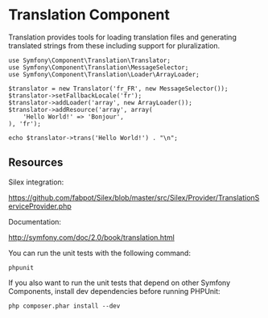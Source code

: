Translation Component
=====================

Translation provides tools for loading translation files and generating
translated strings from these including support for pluralization.

    use Symfony\Component\Translation\Translator;
    use Symfony\Component\Translation\MessageSelector;
    use Symfony\Component\Translation\Loader\ArrayLoader;

    $translator = new Translator('fr_FR', new MessageSelector());
    $translator->setFallbackLocale('fr');
    $translator->addLoader('array', new ArrayLoader());
    $translator->addResource('array', array(
        'Hello World!' => 'Bonjour',
    ), 'fr');

    echo $translator->trans('Hello World!') . "\n";

Resources
---------

Silex integration:

https://github.com/fabpot/Silex/blob/master/src/Silex/Provider/TranslationServiceProvider.php

Documentation:

http://symfony.com/doc/2.0/book/translation.html

You can run the unit tests with the following command:

    phpunit

If you also want to run the unit tests that depend on other Symfony
Components, install dev dependencies before running PHPUnit:

    php composer.phar install --dev
